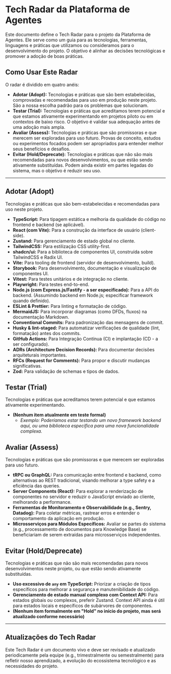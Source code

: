 # Tech Radar da Plataforma de Agentes

Este documento define o Tech Radar para o projeto da Plataforma de Agentes. Ele serve como um guia para as tecnologias, ferramentas, linguagens e práticas que utilizamos ou consideramos para o desenvolvimento do projeto. O objetivo é alinhar as decisões tecnológicas e promover a adoção de boas práticas.

## Como Usar Este Radar

O radar é dividido em quatro anéis:

*   **Adotar (Adopt):** Tecnologias e práticas que são bem estabelecidas, comprovadas e recomendadas para uso em produção neste projeto. São a nossa escolha padrão para os problemas que solucionam.
*   **Testar (Trial):** Tecnologias e práticas que acreditamos terem potencial e que estamos ativamente experimentando em projetos piloto ou em contextos de baixo risco. O objetivo é validar sua adequação antes de uma adoção mais ampla.
*   **Avaliar (Assess):** Tecnologias e práticas que são promissoras e que merecem ser exploradas para uso futuro. Provas de conceito, estudos ou experimentos focados podem ser apropriados para entender melhor seus benefícios e desafios.
*   **Evitar (Hold/Deprecate):** Tecnologias e práticas que não são mais recomendadas para novos desenvolvimentos, ou que estão sendo ativamente substituídas. Podem ainda existir em partes legadas do sistema, mas o objetivo é reduzir seu uso.

---

## Adotar (Adopt)

Tecnologias e práticas que são bem-estabelecidas e recomendadas para uso neste projeto.

*   **TypeScript:** Para tipagem estática e melhoria da qualidade do código no frontend e backend (se aplicável).
*   **React (com Vite):** Para a construção da interface de usuário (client-side).
*   **Zustand:** Para gerenciamento de estado global no cliente.
*   **TailwindCSS:** Para estilização CSS utility-first.
*   **shadcn/ui:** Para a biblioteca de componentes UI, construída sobre TailwindCSS e Radix UI.
*   **Vite:** Para tooling de frontend (servidor de desenvolvimento, build).
*   **Storybook:** Para desenvolvimento, documentação e visualização de componentes UI.
*   **Vitest:** Para testes unitários e de integração no cliente.
*   **Playwright:** Para testes end-to-end.
*   **Node.js (com Express.js/Fastify - a ser especificado):** Para a API do backend. (Assumindo backend em Node.js; especificar framework quando definido).
*   **ESLint & Prettier:** Para linting e formatação de código.
*   **MermaidJS:** Para incorporar diagramas (como DFDs, fluxos) na documentação Markdown.
*   **Conventional Commits:** Para padronização das mensagens de commit.
*   **Husky & lint-staged:** Para automatizar verificações de qualidade (lint, formatação) antes dos commits.
*   **GitHub Actions:** Para Integração Contínua (CI) e implantação (CD - a ser configurado).
*   **ADRs (Architecture Decision Records):** Para documentar decisões arquiteturais importantes.
*   **RFCs (Request for Comments):** Para propor e discutir mudanças significativas.
*   **Zod:** Para validação de schemas e tipos de dados.

## Testar (Trial)

Tecnologias e práticas que acreditamos terem potencial e que estamos ativamente experimentando.

*   **(Nenhum item atualmente em teste formal)**
    *   *Exemplo: Poderíamos estar testando um novo framework backend aqui, ou uma biblioteca específica para uma nova funcionalidade complexa.*

## Avaliar (Assess)

Tecnologias e práticas que são promissoras e que merecem ser exploradas para uso futuro.

*   **tRPC ou GraphQL:** Para comunicação entre frontend e backend, como alternativas ao REST tradicional, visando melhorar a type safety e a eficiência das queries.
*   **Server Components (React):** Para explorar a renderização de componentes no servidor e reduzir o JavaScript enviado ao cliente, melhorando a performance.
*   **Ferramentas de Monitoramento e Observabilidade (e.g., Sentry, Datadog):** Para coletar métricas, rastrear erros e entender o comportamento da aplicação em produção.
*   **Microsserviços para Módulos Específicos:** Avaliar se partes do sistema (e.g., processamento de documentos para Knowledge Base) se beneficiariam de serem extraídas para microsserviços independentes.

## Evitar (Hold/Deprecate)

Tecnologias e práticas que não são mais recomendadas para novos desenvolvimentos neste projeto, ou que estão sendo ativamente substituídas.

*   **Uso excessivo de `any` em TypeScript:** Priorizar a criação de tipos específicos para melhorar a segurança e manutenibilidade do código.
*   **Gerenciamento de estado manual complexo com Context API:** Para estados globais ou complexos, preferir Zustand. Context API ainda é útil para estados locais e específicos de subárvores de componentes.
*   **(Nenhum item formalmente em "Hold" no início do projeto, mas será atualizado conforme necessário)**

---

## Atualizações do Tech Radar

Este Tech Radar é um documento vivo e deve ser revisado e atualizado periodicamente pela equipe (e.g., trimestralmente ou semestralmente) para refletir nosso aprendizado, a evolução do ecossistema tecnológico e as necessidades do projeto.
